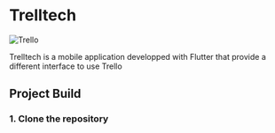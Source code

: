 # Trelltech

![Trello](https://github.com/EpitechMscProPromo2026/T-DEV-600-TLS_12/assets/144674641/b3613597-45fd-4e5d-a410-01b00976a57f)

Trelltech is a mobile application developped with Flutter that provide a different interface to use Trello

## Project Build

### 1. Clone the repository

